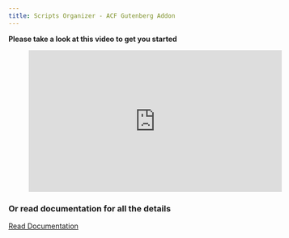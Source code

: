 ```yaml
---
title: Scripts Organizer - ACF Gutenberg Addon
---
```


**Please take a look at this video to get you started**

<figure class="wp-block-embed is-type-video is-provider-youtube wp-block-embed-youtube wp-embed-aspect-16-9 wp-has-aspect-ratio"><div class="wp-block-embed__wrapper"><iframe allow="accelerometer; autoplay; clipboard-write; encrypted-media; gyroscope; picture-in-picture" allowfullscreen="" frameborder="0" height="281" loading="lazy" src="https://www.youtube.com/embed/RR6f4btE24E?feature=oembed" title="Scripts Organizer - ACF Gutenberg Addon" width="500"></iframe></div></figure>

### Or read documentation for all the details 

[Read Documentation](https://docs.dplugins.com/acf_blocks/installation/)